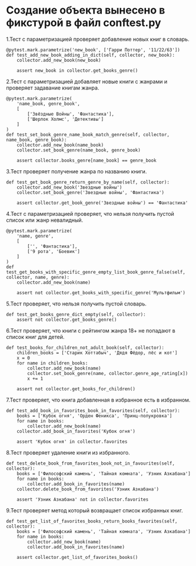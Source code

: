 # Создание объекта вынесено в фикстурой в файл conftest.py

1.Тест с параметризацией проверяет добавление новых книг в словарь.

    @pytest.mark.parametrize('new_book', ['Гарри Поттер', '11/22/63'])
    def test_add_new_book_adding_in_dict(self, collector, new_book):
        collector.add_new_book(new_book)

        assert new_book in collector.get_books_genre()
2.Тест с параметризацией добавляет новые книги с жанрами и проверяет задавание книгам жанра.

    @pytest.mark.parametrize(
        'name_book, genre_book',
        [
            ['Звёздные Войны', 'Фантастика'],
            ['Шерлок Холмс', 'Детективы']
        ]
    )
    def test_set_book_genre_name_book_match_genre(self, collector, name_book, genre_book):
        collector.add_new_book(name_book)
        collector.set_book_genre(name_book, genre_book)

        assert collector.books_genre[name_book] == genre_book
3.Тест проверяет получение жанра по названию книги.

    def test_get_book_genre_return_genre_by_name(self, collector):
        collector.add_new_book('Звездные войны')
        collector.set_book_genre('Звездные войны', 'Фантастика')

        assert collector.get_book_genre('Звездные войны') == 'Фантастика'
4.Тест с параметризацией проверяет, что нельзя получить пустой список или жанр невалидный. 

    @pytest.mark.parametrize(
        'name, genre',
        [
            ['', 'Фантастика'],
            ['9 рота', 'Боевик']
        ]
    )
    def test_get_books_with_specific_genre_empty_list_book_genre_false(self, collector, name, genre):
        collector.add_new_book(name)

        assert not collector.get_books_with_specific_genre('Мультфильм')
5.Тест проверяет, что нельзя получить пустой словарь.

    def test_get_books_genre_dict_empty(self, collector):
        assert not collector.get_books_genre()
6.Тест проверяет, что книги с рейтингом жанра 18+ не попадают в список книг для детей.

    def test_books_for_children_not_adult_book(self, collector):
        children_books = ['Старик Хоттабыч', 'Дядя Фёдор, пёс и кот']
        x = 0
        for name in children_books:
            collector.add_new_book(name)
            collector.set_book_genre(name, collector.genre_age_rating[x])
            x += 1

        assert not collector.get_books_for_children()
7.Тест проверяет, что книга добавленная в избранное есть в избранном.

    def test_add_book_in_favorites_book_in_favorites(self, collector):
        books = ['Кубок огня', 'Орден Феникса', 'Принц-полукровка']
        for name in books:
            collector.add_new_book(name)
        collector.add_book_in_favorites('Кубок огня')

        assert 'Кубок огня' in collector.favorites
8.Тест проверяет удаление книги из избранного.

    def test_delete_book_from_favorites_book_not_in_favourites(self, collector):
        books = ['Философский камень', 'Тайная комната', 'Узник Азкабана']
        for name in books:
            collector.add_book_in_favorites(name)
        collector.delete_book_from_favorites('Узник Азкабана')

        assert 'Узник Азкабана' not in collector.favorites
9.Тест проверяет метод который возвращает список избранных книг.

    def test_get_list_of_favorites_books_return_books_favorites(self, collector):
        books = ['Философский камень', 'Тайная комната', 'Узник Азкабана']
        for name in books:
            collector.add_new_book(name)
            collector.add_book_in_favorites(name)

        assert collector.get_list_of_favorites_books()
